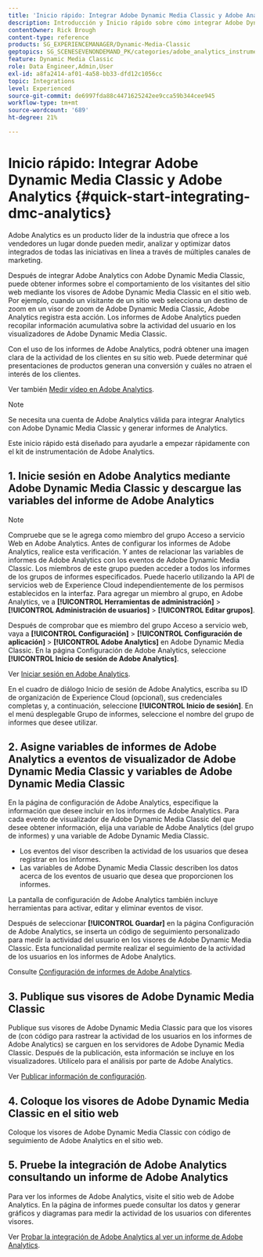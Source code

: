 ```yaml
---
title: 'Inicio rápido: Integrar Adobe Dynamic Media Classic y Adobe Analytics'
description: Introducción y Inicio rápido sobre cómo integrar Adobe Dynamic Media Classic y Adobe Analytics.
contentOwner: Rick Brough
content-type: reference
products: SG_EXPERIENCEMANAGER/Dynamic-Media-Classic
geptopics: SG_SCENESEVENONDEMAND_PK/categories/adobe_analytics_instrumentation_kit
feature: Dynamic Media Classic
role: Data Engineer,Admin,User
exl-id: a8fa2414-af01-4a58-bb33-dfd12c1056cc
topic: Integrations
level: Experienced
source-git-commit: de6997fda88c4471625242ee9cca59b344cee945
workflow-type: tm+mt
source-wordcount: '689'
ht-degree: 21%

---
```


# Inicio rápido: Integrar Adobe Dynamic Media Classic y Adobe Analytics {#quick-start-integrating-dmc-analytics}

Adobe Analytics es un producto líder de la industria que ofrece a los vendedores un lugar donde pueden medir, analizar y optimizar datos integrados de todas las iniciativas en línea a través de múltiples canales de marketing.

Después de integrar Adobe Analytics con Adobe Dynamic Media Classic, puede obtener informes sobre el comportamiento de los visitantes del sitio web mediante los visores de Adobe Dynamic Media Classic en el sitio web. Por ejemplo, cuando un visitante de un sitio web selecciona un destino de zoom en un visor de zoom de Adobe Dynamic Media Classic, Adobe Analytics registra esta acción. Los informes de Adobe Analytics pueden recopilar información acumulativa sobre la actividad del usuario en los visualizadores de Adobe Dynamic Media Classic.

Con el uso de los informes de Adobe Analytics, podrá obtener una imagen clara de la actividad de los clientes en su sitio web. Puede determinar qué presentaciones de productos generan una conversión y cuáles no atraen el interés de los clientes.

Ver también [Medir vídeo en Adobe Analytics](https://experienceleague.adobe.com/es/docs/media-analytics/using/media-overview).

>[!NOTE]
>
>Se necesita una cuenta de Adobe Analytics válida para integrar Analytics con Adobe Dynamic Media Classic y generar informes de Analytics.

Este inicio rápido está diseñado para ayudarle a empezar rápidamente con el kit de instrumentación de Adobe Analytics.

## &#x200B;1. Inicie sesión en Adobe Analytics mediante Adobe Dynamic Media Classic y descargue las variables del informe de Adobe Analytics

>[!NOTE]
>
>Compruebe que se le agrega como miembro del grupo Acceso a servicio Web en Adobe Analytics. Antes de configurar los informes de Adobe Analytics, realice esta verificación. Y antes de relacionar las variables de informes de Adobe Analytics con los eventos de Adobe Dynamic Media Classic. Los miembros de este grupo pueden acceder a todos los informes de los grupos de informes especificados. Puede hacerlo utilizando la API de servicios web de Experience Cloud independientemente de los permisos establecidos en la interfaz. Para agregar un miembro al grupo, en Adobe Analytics, ve a **[!UICONTROL Herramientas de administración]** > **[!UICONTROL Administración de usuarios]** > **[!UICONTROL Editar grupos]**.

Después de comprobar que es miembro del grupo Acceso a servicio web, vaya a **[!UICONTROL Configuración]** > **[!UICONTROL Configuración de aplicación]** > **[!UICONTROL Adobe Analytics]** en Adobe Dynamic Media Classic. En la página Configuración de Adobe Analytics, seleccione **[!UICONTROL Inicio de sesión de Adobe Analytics]**.

Ver [Iniciar sesión en Adobe Analytics](log-analytics.md#log_in_to_adobe_analytics).

En el cuadro de diálogo Inicio de sesión de Adobe Analytics, escriba su ID de organización de Experience Cloud (opcional), sus credenciales completas y, a continuación, seleccione **[!UICONTROL Inicio de sesión]**. En el menú desplegable Grupo de informes, seleccione el nombre del grupo de informes que desee utilizar.

## &#x200B;2. Asigne variables de informes de Adobe Analytics a eventos de visualizador de Adobe Dynamic Media Classic y variables de Adobe Dynamic Media Classic

En la página de configuración de Adobe Analytics, especifique la información que desee incluir en los informes de Adobe Analytics. Para cada evento de visualizador de Adobe Dynamic Media Classic del que desee obtener información, elija una variable de Adobe Analytics (del grupo de informes) y una variable de Adobe Dynamic Media Classic.

* Los eventos del visor describen la actividad de los usuarios que desea registrar en los informes.
* Las variables de Adobe Dynamic Media Classic describen los datos acerca de los eventos de usuario que desea que proporcionen los informes.

La pantalla de configuración de Adobe Analytics también incluye herramientas para activar, editar y eliminar eventos de visor.

Después de seleccionar **[!UICONTROL Guardar]** en la página Configuración de Adobe Analytics, se inserta un código de seguimiento personalizado para medir la actividad del usuario en los visores de Adobe Dynamic Media Classic. Esta funcionalidad permite realizar el seguimiento de la actividad de los usuarios en los informes de Adobe Analytics.

Consulte [Configuración de informes de Adobe Analytics](configuring-analytics-reports.md#configuring_adobe_analytics_reports).

## &#x200B;3. Publique sus visores de Adobe Dynamic Media Classic

Publique sus visores de Adobe Dynamic Media Classic para que los visores de (con código para rastrear la actividad de los usuarios en los informes de Adobe Analytics) se carguen en los servidores de Adobe Dynamic Media Classic. Después de la publicación, esta información se incluye en los visualizadores. Utilícelo para el análisis por parte de Adobe Analytics.

Ver [Publicar información de configuración](publishing-analytics-configuration-information.md#publishing_adobe_analytics_configuration_information).

## &#x200B;4. Coloque los visores de Adobe Dynamic Media Classic en el sitio web

Coloque los visores de Adobe Dynamic Media Classic con código de seguimiento de Adobe Analytics en el sitio web.

## &#x200B;5. Pruebe la integración de Adobe Analytics consultando un informe de Adobe Analytics

Para ver los informes de Adobe Analytics, visite el sitio web de Adobe Analytics. En la página de informes puede consultar los datos y generar gráficos y diagramas para medir la actividad de los usuarios con diferentes visores. 

Ver [Probar la integración de Adobe Analytics al ver un informe de Adobe Analytics](testing-integration-viewing-analytics-report.md#testing_the_integration_by_viewing_an_adobe_analytics_report).
